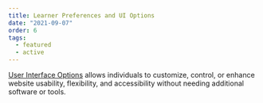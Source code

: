 ```yaml
---
title: Learner Preferences and UI Options
date: "2021-09-07"
order: 6
tags:
  - featured
  - active
---
```

[User Interface Options](/ui-options/) allows individuals to customize, control, or enhance
website usability, flexibility, and accessibility without needing additional software or tools.
